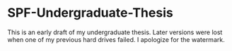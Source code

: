 # SPF-Undergraduate-Thesis

This is an early draft of my undergraduate thesis. Later versions were lost when one of my previous hard drives failed. I apologize for the watermark. 
